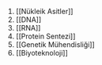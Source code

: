 1. [[Nükleik Asitler]]
2. [[DNA]]
3. [[RNA]]
4. [[Protein Sentezi]]
5. [[Genetik Mühendisliği]]
6. [[Biyoteknoloji]]